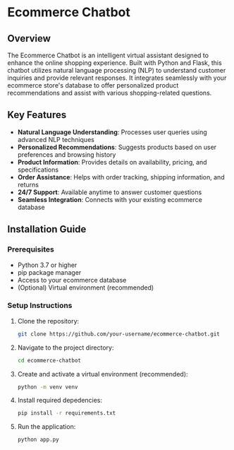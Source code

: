 # Ecommerce Chatbot

## Overview

The Ecommerce Chatbot is an intelligent virtual assistant designed to enhance the online shopping experience. Built with Python and Flask, this chatbot utilizes natural language processing (NLP) to understand customer inquiries and provide relevant responses. It integrates seamlessly with your ecommerce store's database to offer personalized product recommendations and assist with various shopping-related questions.

## Key Features

- **Natural Language Understanding**: Processes user queries using advanced NLP techniques
- **Personalized Recommendations**: Suggests products based on user preferences and browsing history
- **Product Information**: Provides details on availability, pricing, and specifications
- **Order Assistance**: Helps with order tracking, shipping information, and returns
- **24/7 Support**: Available anytime to answer customer questions
- **Seamless Integration**: Connects with your existing ecommerce database

## Installation Guide

### Prerequisites

- Python 3.7 or higher
- pip package manager
- Access to your ecommerce database
- (Optional) Virtual environment (recommended)

### Setup Instructions

1. Clone the repository:
   ```bash
   git clone https://github.com/your-username/ecommerce-chatbot.git

2. Navigate to the project directory:
   ```bash
   cd ecommerce-chatbot

3. Create and activate a virtual environment (recommended):
   ```bash
   python -m venv venv


4. Install required depedencies:
   ```bash
   pip install -r requirements.txt


5. Run the application:
   ```bash
   python app.py

